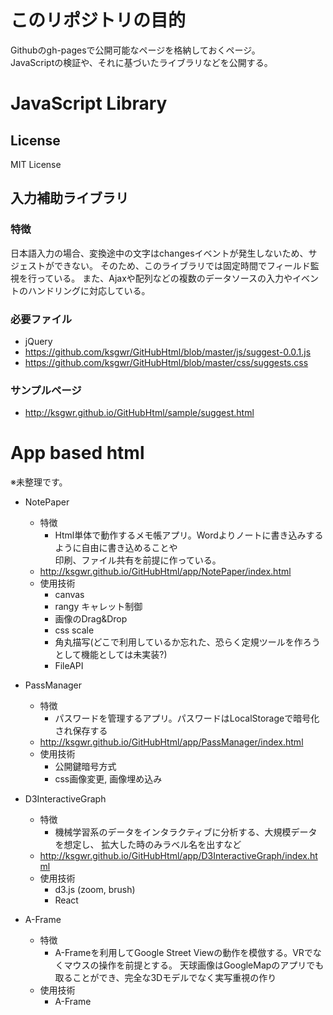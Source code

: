 # このリポジトリの目的

Githubのgh-pagesで公開可能なページを格納しておくページ。  
JavaScriptの検証や、それに基づいたライブラリなどを公開する。

# JavaScript Library
## License

MIT License

## 入力補助ライブラリ
### 特徴

日本語入力の場合、変換途中の文字はchangesイベントが発生しないため、サジェストができない。
そのため、このライブラリでは固定時間でフィールド監視を行っている。
また、Ajaxや配列などの複数のデータソースの入力やイベントのハンドリングに対応している。

### 必要ファイル

* jQuery
* https://github.com/ksgwr/GitHubHtml/blob/master/js/suggest-0.0.1.js
* https://github.com/ksgwr/GitHubHtml/blob/master/css/suggests.css

### サンプルページ

* http://ksgwr.github.io/GitHubHtml/sample/suggest.html

# App based html

※未整理です。

* NotePaper
    * 特徴
        * Html単体で動作するメモ帳アプリ。Wordよりノートに書き込みするように自由に書き込めることや  
        印刷、ファイル共有を前提に作っている。
    * http://ksgwr.github.io/GitHubHtml/app/NotePaper/index.html
    * 使用技術
       * canvas
       * rangy キャレット制御
       * 画像のDrag&Drop
       * css scale
       * 角丸描写(どこで利用しているか忘れた、恐らく定規ツールを作ろうとして機能としては未実装?)
       * FileAPI
* PassManager
    * 特徴
        * パスワードを管理するアプリ。パスワードはLocalStorageで暗号化され保存する
    * http://ksgwr.github.io/GitHubHtml/app/PassManager/index.html
    * 使用技術
        * 公開鍵暗号方式
        * css画像変更, 画像埋め込み
* D3InteractiveGraph
    * 特徴
      * 機械学習系のデータをインタラクティブに分析する、大規模データを想定し、
        拡大した時のみラベル名を出すなど
    * http://ksgwr.github.io/GitHubHtml/app/D3InteractiveGraph/index.html
    * 使用技術
      * d3.js (zoom, brush)
      * React

* A-Frame
    * 特徴
        * A-Frameを利用してGoogle Street Viewの動作を模倣する。VRでなくマウスの操作を前提とする。
          天球画像はGoogleMapのアプリでも取ることができ、完全な3Dモデルでなく実写重視の作り
    * 使用技術
       * A-Frame
